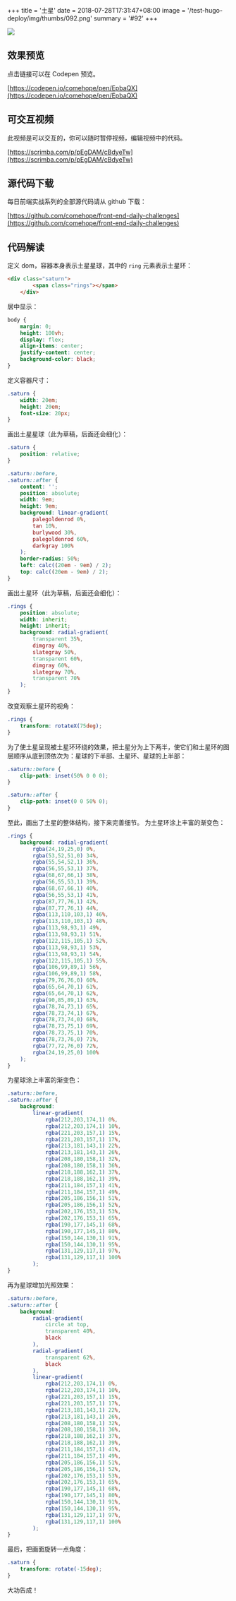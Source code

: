 +++
title = '土星'
date = 2018-07-28T17:31:47+08:00
image = '/test-hugo-deploy/img/thumbs/092.png'
summary = '#92'
+++

![](./work.png)

## 效果预览

点击链接可以在 Codepen 预览。

[https://codepen.io/comehope/pen/EpbaQX](https://codepen.io/comehope/pen/EpbaQX)

## 可交互视频

此视频是可以交互的，你可以随时暂停视频，编辑视频中的代码。

[https://scrimba.com/p/pEgDAM/cBdyeTw](https://scrimba.com/p/pEgDAM/cBdyeTw)

## 源代码下载

每日前端实战系列的全部源代码请从 github 下载：

[https://github.com/comehope/front-end-daily-challenges](https://github.com/comehope/front-end-daily-challenges)

## 代码解读

定义 dom，容器本身表示土星星球，其中的 `ring` 元素表示土星环：
```html
<div class="saturn">
        <span class="rings"></span>
    </div>
```

居中显示：
```css
body {
    margin: 0;
    height: 100vh;
    display: flex;
    align-items: center;
    justify-content: center;
    background-color: black;
}
```

定义容器尺寸：
```css
.saturn {
    width: 20em;
    height: 20em;
    font-size: 20px;
}
```

画出土星星球（此为草稿，后面还会细化）：
```css
.saturn {
    position: relative;
}

.saturn::before,
.saturn::after {
    content: '';
    position: absolute;
    width: 9em;
    height: 9em;
    background: linear-gradient(
        palegoldenrod 0%,
        tan 10%,
        burlywood 30%,
        palegoldenrod 60%,
        darkgray 100%
    );
    border-radius: 50%;
    left: calc((20em - 9em) / 2);
    top: calc((20em - 9em) / 2);
}
```

画出土星环（此为草稿，后面还会细化）：
```css
.rings {
    position: absolute;
    width: inherit;
    height: inherit;
    background: radial-gradient(
        transparent 35%,
        dimgray 40%,
        slategray 50%,
        transparent 60%,
        dimgray 60%,
        slategray 70%,
        transparent 70%
    );
}
```

改变观察土星环的视角：
```css
.rings {
    transform: rotateX(75deg);
}
```

为了使土星呈现被土星环环绕的效果，把土星分为上下两半，使它们和土星环的图层顺序从底到顶依次为：星球的下半部、土星环、星球的上半部：
```css
.saturn::before {
    clip-path: inset(50% 0 0 0);
}

.saturn::after {
    clip-path: inset(0 0 50% 0);
}
```

至此，画出了土星的整体结构，接下来完善细节。
为土星环涂上丰富的渐变色：
```css
.rings {
    background: radial-gradient(
        rgba(24,19,25,0) 0%,
        rgba(53,52,51,0) 34%,
        rgba(55,54,52,1) 36%,
        rgba(56,55,53,1) 37%,
        rgba(68,67,66,1) 38%,
        rgba(56,55,53,1) 39%,
        rgba(68,67,66,1) 40%,
        rgba(56,55,53,1) 41%,
        rgba(87,77,76,1) 42%,
        rgba(87,77,76,1) 44%,
        rgba(113,110,103,1) 46%,
        rgba(113,110,103,1) 48%,
        rgba(113,98,93,1) 49%,
        rgba(113,98,93,1) 51%,
        rgba(122,115,105,1) 52%,
        rgba(113,98,93,1) 53%,
        rgba(113,98,93,1) 54%,
        rgba(122,115,105,1) 55%,
        rgba(106,99,89,1) 56%,
        rgba(106,99,89,1) 58%,
        rgba(79,76,76,0) 60%,
        rgba(65,64,70,1) 61%,
        rgba(65,64,70,1) 62%,
        rgba(90,85,89,1) 63%,
        rgba(78,74,73,1) 65%,
        rgba(78,73,74,1) 67%,
        rgba(78,73,74,0) 68%,
        rgba(78,73,75,1) 69%,
        rgba(78,73,75,1) 70%,
        rgba(78,73,76,0) 71%,
        rgba(77,72,76,0) 72%,
        rgba(24,19,25,0) 100%
    );
}
```

为星球涂上丰富的渐变色：
```css
.saturn::before,
.saturn::after {
    background:
        linear-gradient(
            rgba(212,203,174,1) 0%,
            rgba(212,203,174,1) 10%,
            rgba(221,203,157,1) 15%,
            rgba(221,203,157,1) 17%,
            rgba(213,181,143,1) 22%,
            rgba(213,181,143,1) 26%,
            rgba(208,180,158,1) 32%,
            rgba(208,180,158,1) 36%,
            rgba(218,188,162,1) 37%,
            rgba(218,188,162,1) 39%,
            rgba(211,184,157,1) 41%,
            rgba(211,184,157,1) 49%,
            rgba(205,186,156,1) 51%,
            rgba(205,186,156,1) 52%,
            rgba(202,176,153,1) 53%,
            rgba(202,176,153,1) 65%,
            rgba(190,177,145,1) 68%,
            rgba(190,177,145,1) 80%,
            rgba(150,144,130,1) 91%,
            rgba(150,144,130,1) 95%,
            rgba(131,129,117,1) 97%,
            rgba(131,129,117,1) 100%
        );
}
```

再为星球增加光照效果：
```css
.saturn::before,
.saturn::after {
    background:
        radial-gradient(
            circle at top, 
            transparent 40%,
            black
        ),
        radial-gradient(
            transparent 62%,
            black
        ),
        linear-gradient(
            rgba(212,203,174,1) 0%,
            rgba(212,203,174,1) 10%,
            rgba(221,203,157,1) 15%,
            rgba(221,203,157,1) 17%,
            rgba(213,181,143,1) 22%,
            rgba(213,181,143,1) 26%,
            rgba(208,180,158,1) 32%,
            rgba(208,180,158,1) 36%,
            rgba(218,188,162,1) 37%,
            rgba(218,188,162,1) 39%,
            rgba(211,184,157,1) 41%,
            rgba(211,184,157,1) 49%,
            rgba(205,186,156,1) 51%,
            rgba(205,186,156,1) 52%,
            rgba(202,176,153,1) 53%,
            rgba(202,176,153,1) 65%,
            rgba(190,177,145,1) 68%,
            rgba(190,177,145,1) 80%,
            rgba(150,144,130,1) 91%,
            rgba(150,144,130,1) 95%,
            rgba(131,129,117,1) 97%,
            rgba(131,129,117,1) 100%
        );
}
```

最后，把画面旋转一点角度：
```css
.saturn {
    transform: rotate(-15deg);
}
```

大功告成！
